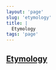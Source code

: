 ```yaml
---
layout: 'page'
slug: 'etymology'
title: |
  Etymology
tags: 'page'
---
```


<h2 class="text-3xl font-semibold mb-4"><a class="rounded-sm focus:outline-none focus:ring-2 focus:ring-offset-2 dark:focus:ring-offset-gray-900 dark:focus:ring-pink-400 focus:ring-pink-700" href="/pages/etymology">Etymology</a></h2>

<div class="space-y-3">

</div>



